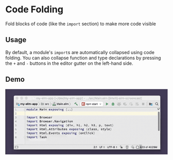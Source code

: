 # Code Folding

Fold blocks of code (like the `import` section) to make more code visible

## Usage

By default, a module's `import`s are automatically collapsed using code folding. You can also collapse function and type declarations by pressing the `+` and `-` buttons in the editor gutter on the left-hand side.

## Demo

![code folding demo](../assets/folding_imports.gif)

